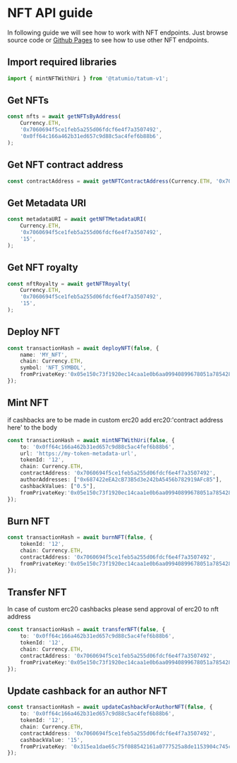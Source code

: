# NFT API guide

In following guide we will see how to work with NFT endpoints. Just browse source code
or [Github Pages](https://tatumio.github.io/tatum-js/) to see how to use other NFT endpoints.

## Import required libraries

```typescript
import { mintNFTWithUri } from '@tatumio/tatum-v1';
```

## Get NFTs

```typescript
const nfts = await getNFTsByAddress(
    Currency.ETH,
    '0x7060694f5ce1feb5a255d06fdcf6e4f7a3507492',
    '0x0ff64c166a462b31ed657c9d88c5ac4fef6b88b6',
);
```

## Get NFT contract address
```typescript
const contractAddress = await getNFTContractAddress(Currency.ETH, '0x7060694f5ce1feb5a255d06fdcf6e4f7a3507492');
```

## Get Metadata URI
```typescript
const metadataURI = await getNFTMetadataURI(
    Currency.ETH,
    '0x7060694f5ce1feb5a255d06fdcf6e4f7a3507492',
    '15',
);
```

## Get NFT royalty
```typescript
const nftRoyalty = await getNFTRoyalty(
    Currency.ETH,
    '0x7060694f5ce1feb5a255d06fdcf6e4f7a3507492',
    '15',
);
```

## Deploy NFT
```typescript
const transactionHash = await deployNFT(false, {
    name: 'MY_NFT',
    chain: Currency.ETH,
    symbol: 'NFT_SYMBOL',
    fromPrivateKey:'0x05e150c73f1920ec14caa1e0b6aa09940899678051a78542840c2668ce5080c2'
});
```

## Mint NFT
if cashbacks are to be made in custom erc20 add erc20:'contract address here' to the body
```typescript
const transactionHash = await mintNFTWithUri(false, {
    to: '0x0ff64c166a462b31ed657c9d88c5ac4fef6b88b6',
    url: 'https://my-token-metadata-url',
    tokenId: '12',
    chain: Currency.ETH,
    contractAddress: '0x7060694f5ce1feb5a255d06fdcf6e4f7a3507492',
    authorAddresses: ["0x687422eEA2cB73B5d3e242bA5456b782919AFc85"],
    cashbackValues: ["0.5"],
    fromPrivateKey:'0x05e150c73f1920ec14caa1e0b6aa09940899678051a78542840c2668ce5080c2'
});
```

## Burn NFT
```typescript
const transactionHash = await burnNFT(false, {
    tokenId: '12',
    chain: Currency.ETH,
    contractAddress: '0x7060694f5ce1feb5a255d06fdcf6e4f7a3507492',
    fromPrivateKey:'0x05e150c73f1920ec14caa1e0b6aa09940899678051a78542840c2668ce5080c2'
});
```

## Transfer NFT
In case of custom erc20 cashbacks please send approval of erc20 to nft address
```typescript
const transactionHash = await transferNFT(false, {
    to: '0x0ff64c166a462b31ed657c9d88c5ac4fef6b88b6',
    tokenId: '12',
    chain: Currency.ETH,
    contractAddress: '0x7060694f5ce1feb5a255d06fdcf6e4f7a3507492',
    fromPrivateKey:'0x05e150c73f1920ec14caa1e0b6aa09940899678051a78542840c2668ce5080c2'
});
```

## Update cashback for an author NFT
```typescript
const transactionHash = await updateCashbackForAuthorNFT(false, {
    to: '0x0ff64c166a462b31ed657c9d88c5ac4fef6b88b6',
    tokenId: '12',
    chain: Currency.ETH,
    contractAddress: '0x7060694f5ce1feb5a255d06fdcf6e4f7a3507492',
    cashbackValue: '15',
    fromPrivateKey: '0x315ea1dae65c75f088542161a0777525a8de1153904c745cb8131a9e0c632204'
});
```
